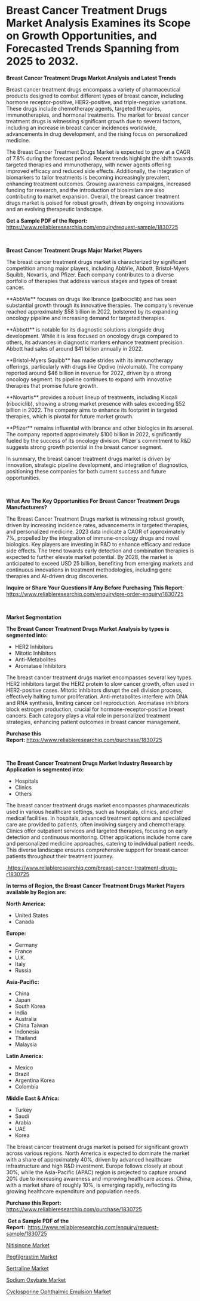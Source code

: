 <p><h1>Breast Cancer Treatment Drugs Market Analysis Examines its Scope on Growth Opportunities, and Forecasted Trends Spanning from 2025 to 2032.</h1></p><p><strong>Breast Cancer Treatment Drugs Market Analysis and Latest Trends</strong></p>
<p><p>Breast cancer treatment drugs encompass a variety of pharmaceutical products designed to combat different types of breast cancer, including hormone receptor-positive, HER2-positive, and triple-negative variations. These drugs include chemotherapy agents, targeted therapies, immunotherapies, and hormonal treatments. The market for breast cancer treatment drugs is witnessing significant growth due to several factors, including an increase in breast cancer incidences worldwide, advancements in drug development, and the rising focus on personalized medicine.</p><p>The Breast Cancer Treatment Drugs Market is expected to grow at a CAGR of 7.8% during the forecast period. Recent trends highlight the shift towards targeted therapies and immunotherapy, with newer agents offering improved efficacy and reduced side effects. Additionally, the integration of biomarkers to tailor treatments is becoming increasingly prevalent, enhancing treatment outcomes. Growing awareness campaigns, increased funding for research, and the introduction of biosimilars are also contributing to market expansion. Overall, the breast cancer treatment drugs market is poised for robust growth, driven by ongoing innovations and an evolving therapeutic landscape.</p></p>
<p><strong>Get a Sample PDF of the Report:&nbsp;</strong> <a href="https://www.reliableresearchiq.com/enquiry/request-sample/1830725?utm_campaign=114&utm_medium=2&utm_source=Github&utm_content=ia&utm_term=08032025&utm_id=breast-cancer-treatment-drugs">https://www.reliableresearchiq.com/enquiry/request-sample/1830725</a></p>
<p>&nbsp;</p>
<p><strong>Breast Cancer Treatment Drugs Major Market Players</strong></p>
<p><p>The breast cancer treatment drugs market is characterized by significant competition among major players, including AbbVie, Abbott, Bristol-Myers Squibb, Novartis, and Pfizer. Each company contributes to a diverse portfolio of therapies that address various stages and types of breast cancer.</p><p>**AbbVie** focuses on drugs like Ibrance (palbociclib) and has seen substantial growth through its innovative therapies. The company's revenue reached approximately $58 billion in 2022, bolstered by its expanding oncology pipeline and increasing demand for targeted therapies.</p><p>**Abbott** is notable for its diagnostic solutions alongside drug development. While it is less focused on oncology drugs compared to others, its advances in diagnostic markers enhance treatment precision. Abbott had sales of around $41 billion annually in 2022.</p><p>**Bristol-Myers Squibb** has made strides with its immunotherapy offerings, particularly with drugs like Opdivo (nivolumab). The company reported around $46 billion in revenue for 2022, driven by a strong oncology segment. Its pipeline continues to expand with innovative therapies that promise future growth.</p><p>**Novartis** provides a robust lineup of treatments, including Kisqali (ribociclib), showing a strong market presence with sales exceeding $52 billion in 2022. The company aims to enhance its footprint in targeted therapies, which is pivotal for future market growth.</p><p>**Pfizer** remains influential with Ibrance and other biologics in its arsenal. The company reported approximately $100 billion in 2022, significantly fueled by the success of its oncology division. Pfizer's commitment to R&D suggests strong growth potential in the breast cancer segment.</p><p>In summary, the breast cancer treatment drugs market is driven by innovation, strategic pipeline development, and integration of diagnostics, positioning these companies for both current success and future opportunities.</p></p>
<p>&nbsp;</p>
<p><strong>What Are The Key Opportunities For Breast Cancer Treatment Drugs Manufacturers?</strong></p>
<p><p>The Breast Cancer Treatment Drugs market is witnessing robust growth, driven by increasing incidence rates, advancements in targeted therapies, and personalized medicine. 2023 data indicate a CAGR of approximately 7%, propelled by the integration of immune-oncology drugs and novel biologics. Key players are investing in R&D to enhance efficacy and reduce side effects. The trend towards early detection and combination therapies is expected to further elevate market potential. By 2028, the market is anticipated to exceed USD 25 billion, benefiting from emerging markets and continuous innovations in treatment methodologies, including gene therapies and AI-driven drug discoveries.</p></p>
<p><strong>Inquire or Share Your Questions If Any Before Purchasing This Report:</strong> <a href="https://www.reliableresearchiq.com/enquiry/pre-order-enquiry/1830725?utm_campaign=114&utm_medium=2&utm_source=Github&utm_content=ia&utm_term=08032025&utm_id=breast-cancer-treatment-drugs">https://www.reliableresearchiq.com/enquiry/pre-order-enquiry/1830725</a></p>
<p>&nbsp;</p>
<p><strong>Market Segmentation</strong></p>
<p><strong>The Breast Cancer Treatment Drugs Market Analysis by types is segmented into:</strong></p>
<p><ul><li>HER2 Inhibitors</li><li>Mitotic Inhibitors</li><li>Anti-Metabolites</li><li>Aromatase Inhibitors</li></ul></p>
<p><p>The breast cancer treatment drugs market encompasses several key types. HER2 inhibitors target the HER2 protein to slow cancer growth, often used in HER2-positive cases. Mitotic inhibitors disrupt the cell division process, effectively halting tumor proliferation. Anti-metabolites interfere with DNA and RNA synthesis, limiting cancer cell reproduction. Aromatase inhibitors block estrogen production, crucial for hormone-receptor-positive breast cancers. Each category plays a vital role in personalized treatment strategies, enhancing patient outcomes in breast cancer management.</p></p>
<p><strong>Purchase this Report:&nbsp;</strong><a href="https://www.reliableresearchiq.com/purchase/1830725?utm_campaign=114&utm_medium=2&utm_source=Github&utm_content=ia&utm_term=08032025&utm_id=breast-cancer-treatment-drugs">https://www.reliableresearchiq.com/purchase/1830725</a></p>
<p>&nbsp;</p>
<p><strong>The Breast Cancer Treatment Drugs Market Industry Research by Application is segmented into:</strong></p>
<p><ul><li>Hospitals</li><li>Clinics</li><li>Others</li></ul></p>
<p><p>The breast cancer treatment drugs market encompasses pharmaceuticals used in various healthcare settings, such as hospitals, clinics, and other medical facilities. In hospitals, advanced treatment options and specialized care are provided to patients, often involving surgery and chemotherapy. Clinics offer outpatient services and targeted therapies, focusing on early detection and continuous monitoring. Other applications include home care and personalized medicine approaches, catering to individual patient needs. This diverse landscape ensures comprehensive support for breast cancer patients throughout their treatment journey.</p></p>
<p><a href="https://www.reliableresearchiq.com/breast-cancer-treatment-drugs-r1830725?utm_campaign=114&utm_medium=2&utm_source=Github&utm_content=ia&utm_term=08032025&utm_id=breast-cancer-treatment-drugs">&nbsp;https://www.reliableresearchiq.com/breast-cancer-treatment-drugs-r1830725</a></p>
<p><strong>In terms of Region, the Breast Cancer Treatment Drugs Market Players available by Region are:</strong></p>
<p>
    <p> <strong> North America: </strong>
        <ul>
            <li>United States</li>
            <li>Canada</li>
        </ul>
        </p> 
    <p> <strong> Europe: </strong>
        <ul>
            <li>Germany</li>
            <li>France</li>
            <li>U.K.</li>
            <li>Italy</li>
            <li>Russia</li>
        </ul>
        </p> 
    <p> <strong> Asia-Pacific: </strong>
        <ul>
            <li>China</li>
            <li>Japan</li>
            <li>South Korea</li>
            <li>India</li>
            <li>Australia</li>
            <li>China Taiwan</li>
            <li>Indonesia</li>
            <li>Thailand</li>
            <li>Malaysia</li>
        </ul>
        </p> 
    <p> <strong> Latin America: </strong>
        <ul>
            <li>Mexico</li>
            <li>Brazil</li>
            <li>Argentina Korea</li>
            <li>Colombia</li>
        </ul>
        </p> 
    <p> <strong> Middle East & Africa: </strong>
        <ul>
            <li>Turkey</li>
            <li>Saudi</li>
            <li>Arabia</li>
            <li>UAE</li>
            <li>Korea</li>
        </ul>
    </p>
    </p>
<p><p>The breast cancer treatment drugs market is poised for significant growth across various regions. North America is expected to dominate the market with a share of approximately 40%, driven by advanced healthcare infrastructure and high R&D investment. Europe follows closely at about 30%, while the Asia-Pacific (APAC) region is projected to capture around 20% due to increasing awareness and improving healthcare access. China, with a market share of roughly 10%, is emerging rapidly, reflecting its growing healthcare expenditure and population needs.</p></p>
<p><strong>Purchase this Report: </strong><a href="https://www.reliableresearchiq.com/purchase/1830725?utm_campaign=114&utm_medium=2&utm_source=Github&utm_content=ia&utm_term=08032025&utm_id=breast-cancer-treatment-drugs">https://www.reliableresearchiq.com/purchase/1830725</a></p>
<p>&nbsp;<strong>Get a Sample PDF of the Report:&nbsp;&nbsp;</strong><a href="https://www.reliableresearchiq.com/enquiry/request-sample/1830725?utm_campaign=114&utm_medium=2&utm_source=Github&utm_content=ia&utm_term=08032025&utm_id=breast-cancer-treatment-drugs">https://www.reliableresearchiq.com/enquiry/request-sample/1830725</a></p>
<p><strong></strong></p>
<p><p><a href="https://github.com/cernkomlkawi/Market-Research-Report-List-1/blob/main/nitisinone-market.md?utm_campaign=114&utm_medium=2&utm_source=Github&utm_content=ia&utm_term=08032025&utm_id=breast-cancer-treatment-drugs">Nitisinone Market</a></p><p><a href="https://github.com/boonegoicks7/Market-Research-Report-List-1/blob/main/pegfilgrastim-market.md?utm_campaign=114&utm_medium=2&utm_source=Github&utm_content=ia&utm_term=08032025&utm_id=breast-cancer-treatment-drugs">Pegfilgrastim Market</a></p><p><a href="https://github.com/jensanohishi/Market-Research-Report-List-1/blob/main/sertraline-market.md?utm_campaign=114&utm_medium=2&utm_source=Github&utm_content=ia&utm_term=08032025&utm_id=breast-cancer-treatment-drugs">Sertraline Market</a></p><p><a href="https://github.com/kavechoxo/Market-Research-Report-List-1/blob/main/sodium-oxybate-market.md?utm_campaign=114&utm_medium=2&utm_source=Github&utm_content=ia&utm_term=08032025&utm_id=breast-cancer-treatment-drugs">Sodium Oxybate Market</a></p><p><a href="https://github.com/gavalegeyndt26/Market-Research-Report-List-1/blob/main/cyclosporine-ophthalmic-emulsion-market.md?utm_campaign=114&utm_medium=2&utm_source=Github&utm_content=ia&utm_term=08032025&utm_id=breast-cancer-treatment-drugs">Cyclosporine Ophthalmic Emulsion Market</a></p></p>